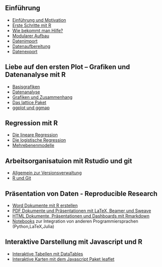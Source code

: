 Einführung
----------

-   [Einführung und
    Motivation](https://japhilko.github.io/RSocialScience/intro/)
-   [Erste Schritte mit
    R](https://japhilko.github.io/RSocialScience/ersteSchritte)
-   [Wie bekommt man
    Hilfe?](https://japhilko.github.io/RSocialScience/hilfe/)
-   [Modularer
    Aufbau](https://japhilko.github.io/RSocialScience/Rmodular/)
-   [Datenimport](https://japhilko.github.io/RSocialScience/import/)
-   [Datenaufbereitung](https://japhilko.github.io/RSocialScience/Datenaufbereitung)
-   [Datenexport](https://japhilko.github.io/RSocialScience/export/)

Liebe auf den ersten Plot – Grafiken und Datenanalyse mit R
-----------------------------------------------------------

-   [Basisgrafiken](https://japhilko.github.io/RSocialScience/simpleGraphics/)
-   [Datenanalyse](https://japhilko.github.io/RSocialScience/Datenanalyse)
-   [Grafiken und
    Zusammenhang](https://japhilko.github.io/RSocialScience/multidimensional)
-   [Das lattice
    Paket](https://japhilko.github.io/RSocialScience/lattice)  
-   [ggplot und ggmap](https://japhilko.github.io/RSocialScience/ggplot)

Regression mit R
----------------

-   [Die lineare
    Regression](https://japhilko.github.io/RSocialScience/linreg)  
-   [Die logistische
    Regression](https://japhilko.github.io/RSocialScience/logreg)  
-   [Mehrebenenmodelle](https://japhilko.github.io/RSocialScience/multilevel/)

Arbeitsorganisatuion mit Rstudio und git
----------------------------------------

-   [Allgemein zur
    Versionsverwaltung](https://japhilko.github.io/RSocialScience/Versionsverwaltung)
-   [R und Git](https://japhilko.github.io/RSocialScience/rgit)

Präsentation von Daten - Reproducible Research
----------------------------------------------

-   [Word Dokumente mit R
    erstellen](https://japhilko.github.io/RSocialScience/r2wd)
-   [PDF Dokumente und Präsentationen mit LaTeX, Beamer und
    Sweave](https://japhilko.github.io/RSocialScience/r2pdf)
-   [HTML Dokumente, Präsentationen und Dashboards mit
    Rmarkdown](https://japhilko.github.io/RSocialScience/rmarkdown)
-   [Notebooks](https://japhilko.github.io/RSocialScience/notebooks) zur
    Integration von anderen Programmiersprachen (Python,LaTeX,Julia)

Interaktive Darstellung mit Javascript und R
--------------------------------------------

-   [Interaktive Tabellen mit
    DataTables](https://japhilko.github.io/RSocialScience/DataTables)
-   [Interaktive Karten mit dem Javascript Paket
    leaflet](https://japhilko.github.io/RSocialScience/leaflet)

